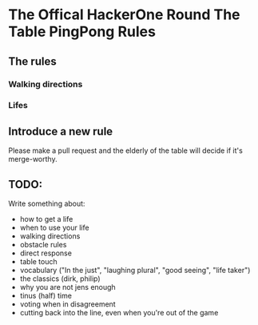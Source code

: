 # The Offical HackerOne Round The Table PingPong Rules

## The rules

### Walking directions

### Lifes

## Introduce a new rule
Please make a pull request and the elderly of the table will decide if it's merge-worthy.

## TODO:

Write something about:
- how to get a life
- when to use your life
- walking directions
- obstacle rules
- direct response
- table touch
- vocabulary ("In the just", "laughing plural", "good seeing", "life taker")
- the classics (dirk, philip)
- why you are not jens enough
- tinus (half) time
- voting when in disagreement
- cutting back into the line, even when you're out of the game

